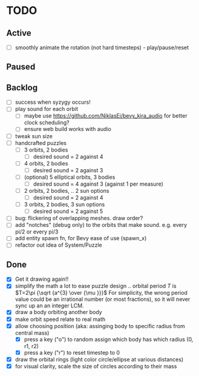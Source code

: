 # TODO

## Active

- [ ] smoothly animate the rotation (not hard timesteps) - play/pause/reset

## Paused

## Backlog

- [ ] success when syzygy occurs!
- [ ] play sound for each orbit
  - [ ] maybe use https://github.com/NiklasEi/bevy_kira_audio for better clock scheduling?
  - [ ] ensure web build works with audio
- [ ] tweak sun size
- [ ] handcrafted puzzles
  - [ ] 3 orbits, 2 bodies
    - [ ] desired sound = 2 against 4
  - [ ] 4 orbits, 2 bodies
    - [ ] desired sound = 2 against 3
  - [ ] (optional) 5 elliptical orbits, 3 bodies
    - [ ] desired sound = 4 against 3 (against 1 per measure)
  - [ ] 2 orbits, 2 bodies, .. 2 sun options
    - [ ] desired sound = 2 against 4
  - [ ] 3 orbits, 2 bodies, 3 sun options
    - [ ] desired sound = 2 against 5
- [ ] bug: flickering of overlapping meshes. draw order?
- [ ] add "notches" (debug only) to the orbits that make sound. e.g. every pi/2 or every pi/3
- [ ] add entity spawn fn, for Bevy ease of use (spawn_x)
- [ ] refactor out idea of System/Puzzle

## Done

- [x] Get it drawing again!!
- [x] simplify the math a lot to ease puzzle design .. orbital period $T$ is $T=2\pi {\sqrt {a^{3} \over {\mu }}}$
      For simplicity, the wrong period value could be an irrational number (or most fractions), so it will never sync up an an integer LCM.
- [x] draw a body orbiting another body
- [x] make orbit speed relate to real math
- [x] allow choosing position (aka: assinging body to specific radius from central mass)
  - [x] press a key ("o") to random assign which body has which radius (0, r1, r2)
  - [x] press a key ("r") to reset timestep to 0
- [x] draw the orbital rings (light color circle/ellipse at various distances)
- [x] for visual clarity, scale the size of circles according to their mass

```

```
